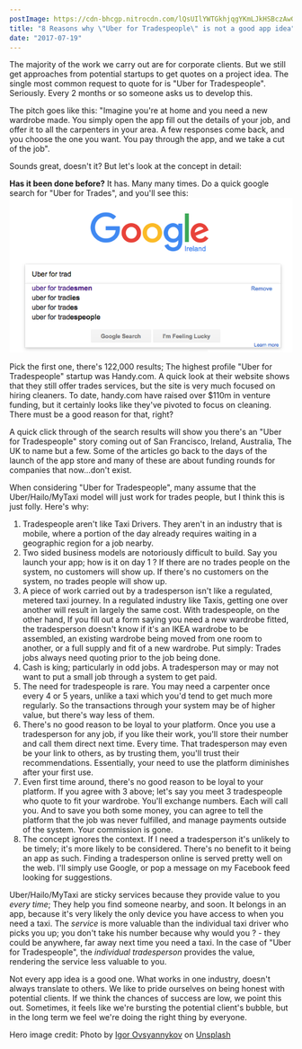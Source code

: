 ```yaml
---
postImage: https://cdn-bhcgp.nitrocdn.com/lQsUIlYWTGkhjqgYKmLJkHSBczAwGDPM/assets/static/optimized/rev-f8d7f54/wp-content/uploads/2017/07/igor-ovsyannykov-219666-resized.jpg.webp
title: "8 Reasons why \"Uber for Tradespeople\" is not a good app idea"
date: "2017-07-19"
---
```


The majority of the work we carry out are for corporate clients. But we still get approaches from potential startups to get quotes on a project idea. The single most common request to quote for is "Uber for Tradespeople". Seriously. Every 2 months or so someone asks us to develop this.

The pitch goes like this: "Imagine you're at home and you need a new wardrobe made. You simply open the app fill out the details of your job, and offer it to all the carpenters in your area. A few responses come back, and you choose the one you want. You pay through the app, and we take a cut of the job".

Sounds great, doesn't it? But let's look at the concept in detail:

**Has it been done before?** It has. Many many times. Do a quick google search for "Uber for Trades", and you'll see this: [![Google suggest results when you search for "Uber for trades"](images/P0wan.png)](https://tapadoo.wpengine.com/wp-content/uploads/2017/07/P0wan.png)

Pick the first one, there's 122,000 results; The highest profile "Uber for Tradespeople" startup was Handy.com. A quick look at their website shows that they still offer trades services, but the site is very much focused on hiring cleaners. To date, handy.com have raised over $110m in venture funding, but it certainly looks like they've pivoted to focus on cleaning. There must be a good reason for that, right?

A quick click through of the search results will show you there's an "Uber for Tradespeople" story coming out of San Francisco, Ireland, Australia, The UK to name but a few. Some of the articles go back to the days of the launch of the app store and many of these are about funding rounds for companies that now...don't exist.

When considering "Uber for Tradespeople", many assume that the Uber/Hailo/MyTaxi model will just work for trades people, but I think this is just folly. Here's why:

1. Tradespeople aren't like Taxi Drivers. They aren't in an industry that is mobile, where a portion of the day already requires waiting in a geographic region for a job nearby.
2. Two sided business models are notoriously difficult to build. Say you launch your app; how is it on day 1 ? If there are no trades people on the system, no customers will show up. If there's no customers on the system, no trades people will show up.
3. A piece of work carried out by a tradesperson isn't like a regulated, metered taxi journey. In a regulated industry like Taxis, getting one over another will result in largely the same cost. With tradespeople, on the other hand, If you fill out a form saying you need a new wardrobe fitted, the tradesperson doesn't know if it's an IKEA wardrobe to be assembled, an existing wardrobe being moved from one room to another, or a full supply and fit of a new wardrobe. Put simply: Trades jobs always need quoting prior to the job being done.
4. Cash is king; particularly in odd jobs. A tradesperson may or may not want to put a small job through a system to get paid.
5. The need for tradespeople is rare. You may need a carpenter once every 4 or 5 years, unlike a taxi which you'd tend to get much more regularly. So the transactions through your system may be of higher value, but there's way less of them.
6. There's no good reason to be loyal to your platform. Once you use a tradesperson for any job, if you like their work, you'll store their number and call them direct next time. Every time. That tradesperson may even be your link to others, as by trusting them, you'll trust their recommendations. Essentially, your need to use the platform diminishes after your first use.
7. Even first time around, there's no good reason to be loyal to your platform. If you agree with 3 above; let's say you meet 3 tradespeople who quote to fit your wardrobe. You'll exchange numbers. Each will call you. And to save you both some money, you can agree to tell the platform that the job was never fulfilled, and manage payments outside of the system. Your commission is gone.
8. The concept ignores the context. If I need a tradesperson it's unlikely to be timely; it's more likely to be considered. There's no benefit to it being an app as such. Finding a tradesperson online is served pretty well on the web. I'll simply use Google, or pop a message on my Facebook feed looking for suggestions.

Uber/Hailo/MyTaxi are sticky services because they provide value to you _every time_; They help you find someone nearby, and soon. It belongs in an app, because it's very likely the only device you have access to when you need a taxi. The _service_ is more valuable than the individual taxi driver who picks you up; you don't take his number because why would you ? - they could be anywhere, far away next time you need a taxi. In the case of "Uber for Tradespeople", the _individual tradesperson_ provides the value, rendering the service less valuable to you.

Not every app idea is a good one. What works in one industry, doesn't always translate to others. We like to pride ourselves on being honest with potential clients. If we think the chances of success are low, we point this out. Sometimes, it feels like we're bursting the potential client's bubble, but in the long term we feel we're doing the right thing by everyone.

Hero image credit: Photo by [Igor Ovsyannykov](http://unsplash.com/photos/iXV0i4Wo4yc?utm_source=unsplash&utm_medium=referral&utm_content=creditCopyText) on [Unsplash](https://unsplash.com/?utm_source=unsplash&utm_medium=referral&utm_content=creditCopyText)
